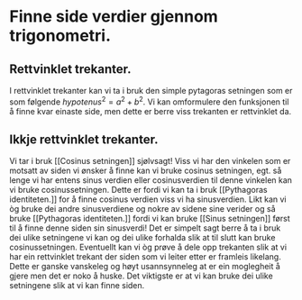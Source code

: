 # Finne side verdier gjennom trigonometri.

##  Rettvinklet trekanter.
I rettvinklet trekanter kan vi ta i bruk den simple pytagoras setningen som er som følgende
$hypotenus^2=a^2+b^2$. Vi kan omformulere den funksjonen til å finne kvar einaste side, men dette er berre viss trekanten er rettvinklet da.

## Ikkje rettvinklet trekanter.
Vi tar i bruk [[Cosinus setningen]] sjølvsagt!
Viss vi har den vinkelen som er motsatt av siden vi ønsker å finne kan vi bruke cosinus setningen, egt. så lenge vi har entens sinus verdien eller cosinusverdien til denne vinkelen kan vi bruke cosinussetningen. Dette er fordi vi kan ta i bruk [[Pythagoras identiteten.]] for å finne cosinus verdien viss vi ha sinusverdien. Likt kan vi òg bruke dei andre sinusverdiene og nokre av sidene sine verider og så bruke [[Pythagoras identiteten.]] fordi vi kan bruke [[Sinus setningen]] først til å finne denne siden sin sinusverdi!
Det er simpelt sagt berre å ta i bruk dei ulike setningene vi kan og dei ulike forhalda slik at til slutt kan bruke cosinussetningen. Eventuellt kan vi òg prøve å dele opp trekanten slik at vi har ein rettvinklet trekant der siden som vi leiter etter er framleis likelang. Dette er ganske vanskeleg og høyt usannsynneleg at er ein moglegheit å gjere men det er noko å huske. Det viktigste er at vi kan bruke dei ulike setningene slik at vi kan finne siden.